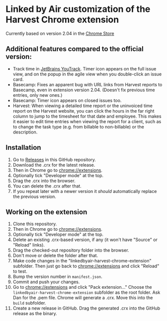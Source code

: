 # Linked by Air customization of the Harvest Chrome extension

Currently based on version 2.04 in the 
[Chrome Store](https://chrome.google.com/webstore/detail/harvest-time-tracker/fbpiglieekigmkeebmeohkelfpjjlaia)

## Additional features compared to the official version:

* Track time in [JetBrains YouTrack](http://www.jetbrains.com/youtrack/). Timer icon appears on the 
  full issue view, and on the popup in the agile view when you double-click an issue card.
* Basecamp: Fixes an apparent bug with URL links from Harvest reports to Basecamp, even in
  extension version 2.04. (Doesn't fix previous time entries, only new ones.)
* Basecamp: Timer icon appears on closed issues too.
* Harvest: When viewing a detailed time report or the uninvoiced time report on the Harvest
  website, you can click the hours in the far right column to jump to the timesheet for that
  date and employee. This makes it easier to edit time entries when viewing the report for
  a client, such as to change the task type (e.g. from billable to non-billable) or the
  description.

## Installation

1. Go to [Releases](https://github.com/linkedbyair/harvest-chrome/releases) in this GitHub repository.
1. Download the .crx for the latest release.
1. Then in Chrome go to [chrome://extensions](chrome://extensions).
1. Optionally tick "Developer mode" at the top.
1. Drag the .crx into the browser.
1. You can delete the .crx after that.
1. If you repeat later with a newer version it _should_ automatically replace the previous version.

## Working on the extension

1. Clone this repository.
1. Then in Chrome go to [chrome://extensions](chrome://extensions).
1. Optionally tick "Developer mode" at the top.
1. Delete an existing .crx-based version, if any (it won't have "Source" or "Reload" links).
1. Drag the checked-out repository folder into the browser.
1. Don't move or delete the folder after that.
1. Make code changes in the "linkedbyair-harvest-chrome-extension" subfolder. Then just go back to [chrome://extensions](chrome://extensions) and click "Reload" to test.
1. Bump the version number in `manifest.json`.
1. Commit and push your changes.
1. Go to [chrome://extensions](chrome://extensions) and click "Pack extension..." Choose the `linkedbyair-harvest-chrome-extension` subfolder as the root folder. Ask Dan for the .pem file. Chrome will generate a .crx. Move this into the `build` subfolder.
1. Create a new release in GitHub. Drag the generated .crx into the GitHub release as the binary.
